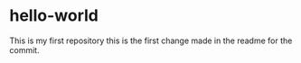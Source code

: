 # hello-world
This is my first repository
this is the first change made in the readme for the commit.
